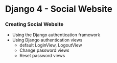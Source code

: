 # Django 4 - Social Website
### Creating Social Website
- Using the Django authentication framework
- Using Django authentication views
    - default LoginView, LogoutView
    - Change password views
    - Reset password views